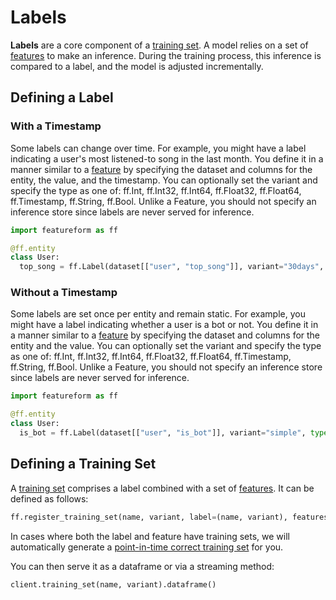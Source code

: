 # Labels

**Labels** are a core component of a [training set](training-set.md). A model relies on a set of [features](feature.md) to make an inference. During the training process, this inference is compared to a label, and the model is adjusted incrementally.

## Defining a Label

### With a Timestamp

Some labels can change over time. For example, you might have a label indicating a user's most listened-to song in the last month. You define it in a manner similar to a [feature](feature.md) by specifying the dataset and columns for the entity, the value, and the timestamp. You can optionally set the variant and specify the type as one of: ff.Int, ff.Int32, ff.Int64, ff.Float32, ff.Float64, ff.Timestamp, ff.String, ff.Bool. Unlike a Feature, you should not specify an inference store since labels are never served for inference.

```python
import featureform as ff

@ff.entity
class User:
  top_song = ff.Label(dataset[["user", "top_song"]], variant="30days", type=ff.String)
```

### Without a Timestamp

Some labels are set once per entity and remain static. For example, you might have a label indicating whether a user is a bot or not. You define it in a manner similar to a [feature](feature.md) by specifying the dataset and columns for the entity and the value. You can optionally set the variant and specify the type as one of: ff.Int, ff.Int32, ff.Int64, ff.Float32, ff.Float64, ff.Timestamp, ff.String, ff.Bool. Unlike a Feature, you should not specify an inference store since labels are never served for inference.

```python
import featureform as ff

@ff.entity
class User:
  is_bot = ff.Label(dataset[["user", "is_bot"]], variant="simple", type=ff.Bool)
```

## Defining a Training Set

A [training set](training-set.md) comprises a label combined with a set of [features](feature.md). It can be defined as follows:

```python
ff.register_training_set(name, variant, label=(name, variant), features=[(name, variant)])
```

In cases where both the label and feature have training sets, we will automatically generate a [point-in-time correct training set](../concepts/point-in-time-correctness-historical-features-timeseries-data.md) for you.

You can then serve it as a dataframe or via a streaming method:

```python
client.training_set(name, variant).dataframe()
```
